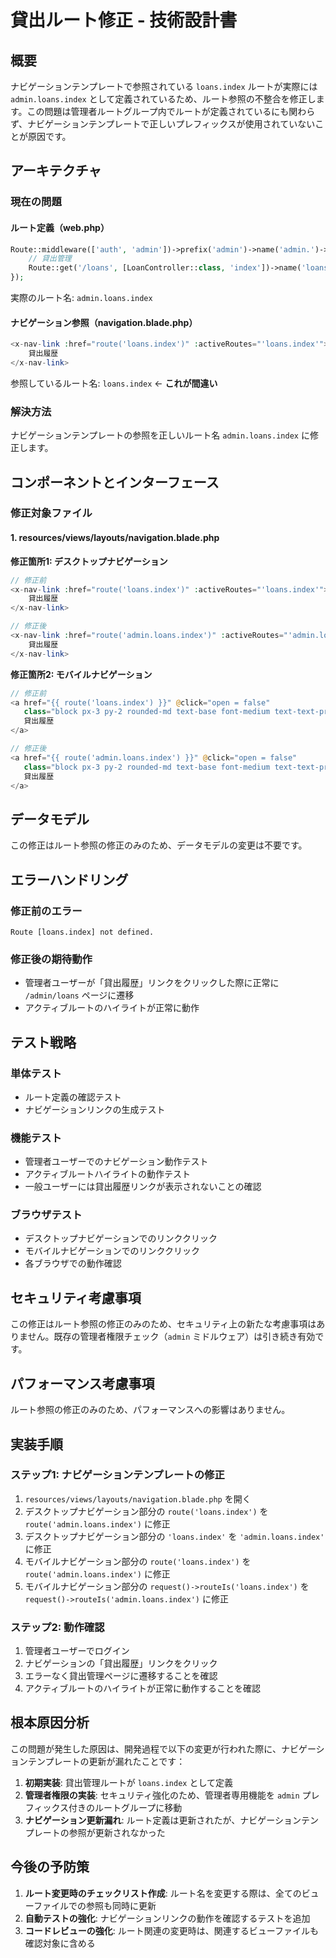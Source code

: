 # 貸出ルート修正 - 技術設計書

## 概要

ナビゲーションテンプレートで参照されている `loans.index` ルートが実際には `admin.loans.index` として定義されているため、ルート参照の不整合を修正します。この問題は管理者ルートグループ内でルートが定義されているにも関わらず、ナビゲーションテンプレートで正しいプレフィックスが使用されていないことが原因です。

## アーキテクチャ

### 現在の問題

#### ルート定義（web.php）
```php
Route::middleware(['auth', 'admin'])->prefix('admin')->name('admin.')->group(function () {
    // 貸出管理
    Route::get('/loans', [LoanController::class, 'index'])->name('loans.index');
});
```
実際のルート名: `admin.loans.index`

#### ナビゲーション参照（navigation.blade.php）
```php
<x-nav-link :href="route('loans.index')" :activeRoutes="'loans.index'">
    貸出履歴
</x-nav-link>
```
参照しているルート名: `loans.index` ← **これが間違い**

### 解決方法

ナビゲーションテンプレートの参照を正しいルート名 `admin.loans.index` に修正します。

## コンポーネントとインターフェース

### 修正対象ファイル

#### 1. resources/views/layouts/navigation.blade.php

**修正箇所1: デスクトップナビゲーション**
```php
// 修正前
<x-nav-link :href="route('loans.index')" :activeRoutes="'loans.index'">
    貸出履歴
</x-nav-link>

// 修正後
<x-nav-link :href="route('admin.loans.index')" :activeRoutes="'admin.loans.index'">
    貸出履歴
</x-nav-link>
```

**修正箇所2: モバイルナビゲーション**
```php
// 修正前
<a href="{{ route('loans.index') }}" @click="open = false" 
   class="block px-3 py-2 rounded-md text-base font-medium text-text-primary hover:bg-background hover:text-primary {{ request()->routeIs('loans.index') ? 'font-semibold text-primary' : '' }}">
   貸出履歴
</a>

// 修正後
<a href="{{ route('admin.loans.index') }}" @click="open = false" 
   class="block px-3 py-2 rounded-md text-base font-medium text-text-primary hover:bg-background hover:text-primary {{ request()->routeIs('admin.loans.index') ? 'font-semibold text-primary' : '' }}">
   貸出履歴
</a>
```

## データモデル

この修正はルート参照の修正のみのため、データモデルの変更は不要です。

## エラーハンドリング

### 修正前のエラー
```
Route [loans.index] not defined.
```

### 修正後の期待動作
- 管理者ユーザーが「貸出履歴」リンクをクリックした際に正常に `/admin/loans` ページに遷移
- アクティブルートのハイライトが正常に動作

## テスト戦略

### 単体テスト
- ルート定義の確認テスト
- ナビゲーションリンクの生成テスト

### 機能テスト
- 管理者ユーザーでのナビゲーション動作テスト
- アクティブルートハイライトの動作テスト
- 一般ユーザーには貸出履歴リンクが表示されないことの確認

### ブラウザテスト
- デスクトップナビゲーションでのリンククリック
- モバイルナビゲーションでのリンククリック
- 各ブラウザでの動作確認

## セキュリティ考慮事項

この修正はルート参照の修正のみのため、セキュリティ上の新たな考慮事項はありません。既存の管理者権限チェック（`admin` ミドルウェア）は引き続き有効です。

## パフォーマンス考慮事項

ルート参照の修正のみのため、パフォーマンスへの影響はありません。

## 実装手順

### ステップ1: ナビゲーションテンプレートの修正
1. `resources/views/layouts/navigation.blade.php` を開く
2. デスクトップナビゲーション部分の `route('loans.index')` を `route('admin.loans.index')` に修正
3. デスクトップナビゲーション部分の `'loans.index'` を `'admin.loans.index'` に修正
4. モバイルナビゲーション部分の `route('loans.index')` を `route('admin.loans.index')` に修正
5. モバイルナビゲーション部分の `request()->routeIs('loans.index')` を `request()->routeIs('admin.loans.index')` に修正

### ステップ2: 動作確認
1. 管理者ユーザーでログイン
2. ナビゲーションの「貸出履歴」リンクをクリック
3. エラーなく貸出管理ページに遷移することを確認
4. アクティブルートのハイライトが正常に動作することを確認

## 根本原因分析

この問題が発生した原因は、開発過程で以下の変更が行われた際に、ナビゲーションテンプレートの更新が漏れたことです：

1. **初期実装**: 貸出管理ルートが `loans.index` として定義
2. **管理者権限の実装**: セキュリティ強化のため、管理者専用機能を `admin` プレフィックス付きのルートグループに移動
3. **ナビゲーション更新漏れ**: ルート定義は更新されたが、ナビゲーションテンプレートの参照が更新されなかった

## 今後の予防策

1. **ルート変更時のチェックリスト作成**: ルート名を変更する際は、全てのビューファイルでの参照も同時に更新
2. **自動テストの強化**: ナビゲーションリンクの動作を確認するテストを追加
3. **コードレビューの強化**: ルート関連の変更時は、関連するビューファイルも確認対象に含める